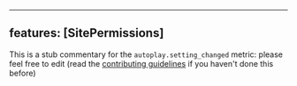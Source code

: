 
---
features: [SitePermissions]
---

This is a stub commentary for the `autoplay.setting_changed` metric: please feel free to edit (read the
[contributing guidelines](https://github.com/mozilla/glean-annotations/blob/main/CONTRIBUTING.md)
if you haven't done this before)
